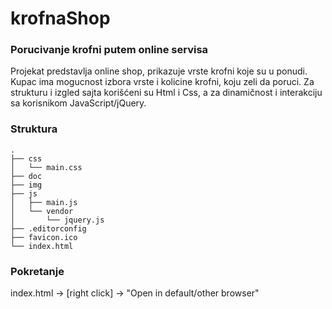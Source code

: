 # krofnaShop

### Porucivanje krofni putem online servisa

Projekat predstavlja online shop, prikazuje vrste krofni koje su u ponudi. Kupac ima mogucnost izbora vrste i kolicine krofni, koju zeli da poruci.
Za strukturu i izgled sajta korišćeni su Html i Css, a za dinamičnost i interakciju sa korisnikom JavaScript/jQuery.

### Struktura

```
.
├── css
│   └── main.css
├── doc
├── img
├── js
│   ├── main.js
│   └── vendor
│       └── jquery.js
├── .editorconfig
├── favicon.ico
└── index.html
```

### Pokretanje

index.html -> [right click] -> "Open in default/other browser"

